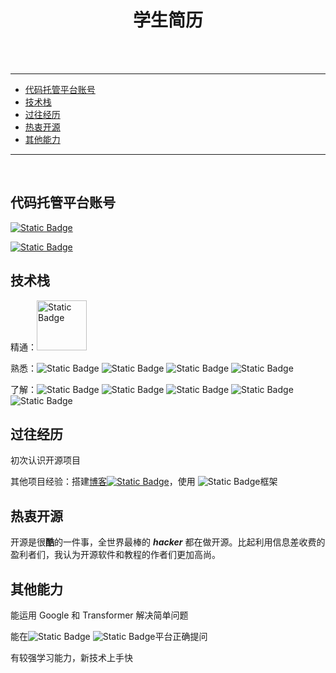 <h1 align="center">学生简历</h1>

<br>
<br>

---

<!-- @import "[TOC]" {cmd="toc" depthFrom=1 depthTo=6 orderedList=false} -->

<!-- code_chunk_output -->

- [代码托管平台账号](#代码托管平台账号)
- [技术栈](#技术栈)
- [过往经历](#过往经历)
- [热衷开源](#热衷开源)
- [其他能力](#其他能力)

<!-- /code_chunk_output -->


---

<br>

## 代码托管平台账号

[![Static Badge](https://img.shields.io/badge/GitHub-starfish233e-blue?logo=github)](https://github.com/starfish233e)


[![Static Badge](https://img.shields.io/badge/Gitee-hxzsty233-green?logo=gitee)](https://gitee.com/hxzsty233)


## 技术栈

精通：<img alt="Static Badge" src="https://img.shields.io/badge/python-%23FFF8DC?logo=python" width="80">

熟悉：![Static Badge](https://img.shields.io/badge/-%23FFF8DC?logo=c) ![Static Badge](https://img.shields.io/badge/HTML-%23FFF8DC?logo=html5) ![Static Badge](https://img.shields.io/badge/Linux-%23FFF8DC?logo=linux) ![Static Badge](https://img.shields.io/badge/Shell-%23FFF8DC?logo=shell)


了解：![Static Badge](https://img.shields.io/badge/javascript-%23FFF8DC?logo=JavaScript) ![Static Badge](https://img.shields.io/badge/typescript-%23FFF8DC?logo=TypeScript) ![Static Badge](https://img.shields.io/badge/go-%23FFF8DC?logo=go) ![Static Badge](https://img.shields.io/badge/rust-%23FFF8DC?logo=rust) ![Static Badge](https://img.shields.io/badge/java-%23FFF8DC?logo=java)

## 过往经历

初次认识开源项目

其他项目经验：搭建[博客](hxzsty233.com)[![Static Badge](https://img.shields.io/badge/%E6%B5%B7%E6%98%9F%E7%9A%84%E6%B2%99%E6%BB%A9-blue)](https://hxzsty233.com)，使用 ![Static Badge](https://img.shields.io/badge/Hexo-Fluid-%23FFF8DC?logo=hexo)框架

## 热衷开源

开源是很**酷**的一件事，全世界最棒的 ***hacker*** 都在做开源。比起利用信息差收费的盈利者们，我认为开源软件和教程的作者们更加高尚。

## 其他能力

能运用 Google 和 Transformer 解决简单问题

能在![Static Badge](https://img.shields.io/badge/stackoverflow-red?logo=stackoverflow) ![Static Badge](https://img.shields.io/badge/Reddit-red?logo=reddit)平台正确提问

有较强学习能力，新技术上手快
